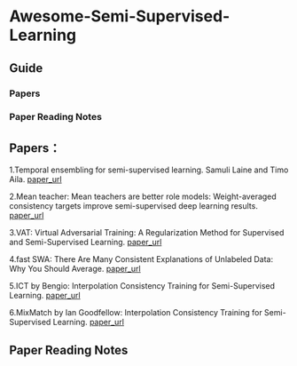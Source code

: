 # Awesome-Semi-Supervised-Learning

## Guide
### Papers
### Paper Reading Notes

## Papers：

1.Temporal ensembling for semi-supervised learning. Samuli Laine and Timo Aila. [paper_url](https://arxiv.org/abs/1610.02242)
  
2.Mean teacher: Mean teachers are better role models: Weight-averaged consistency targets improve semi-supervised deep learning results. [paper_url](https://arxiv.org/abs/1703.01780)
  
3.VAT: Virtual Adversarial Training: A Regularization Method for Supervised and Semi-Supervised Learning. [paper_url](https://arxiv.org/abs/1704.03976)
  
4.fast SWA: There Are Many Consistent Explanations of Unlabeled Data: Why You Should Average. [paper_url](https://arxiv.org/abs/1806.05594)
  
5.ICT by Bengio: Interpolation Consistency Training for Semi-Supervised Learning. [paper_url](https://arxiv.org/abs/1903.03825)
  
6.MixMatch by Ian Goodfellow: Interpolation Consistency Training for Semi-Supervised Learning. [paper_url](https://arxiv.org/abs/1905.02249)
  

## Paper Reading Notes
